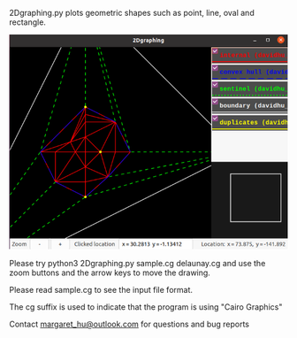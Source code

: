 2Dgraphing.py plots geometric shapes such as point, line, oval and rectangle.

![Sample image](https://github.com/margaret-hu/2Dgraphing/blob/master/delaunay.png)

Please try
  python3 2Dgraphing.py sample.cg delaunay.cg
and use the zoom buttons and the arrow keys to move the drawing.

Please read sample.cg to see the input file format.

The cg suffix is used to indicate that the program is using "Cairo Graphics"

Contact margaret_hu@outlook.com for questions and bug reports
